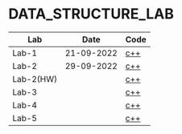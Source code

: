 # DATA_STRUCTURE_LAB

|Lab|Date|Code|
|--------|--------|--------|
|Lab-1|21-09-2022|[c++](https://github.com/TheNurshed37/DATA_STRUCTURE_LAB/tree/main/LT1(22-46702-1))|
|Lab-2|29-09-2022|[c++](https://github.com/TheNurshed37/DATA_STRUCTURE_LAB/tree/main/LT2(22-46702-1))|
|Lab-2(HW)||[c++](https://github.com/TheNurshed37/DATA_STRUCTURE_LAB/tree/main/LT2(HW)(22-46702-1))|
|Lab-3||[c++]()|
|Lab-4||[c++]()|
|Lab-5||[c++]()|
